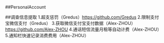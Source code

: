 ##PersonalAccount

##调查信息提取
1.超支惩罚（Gredus）https://github.com/Gredus
2.限制支付宝微信支付（Gredus）
3.获取微信支付宝支付数据（Alex-ZHOU）https://github.com/Alex-ZHOU
4.通话短信流量月租等自动计费（Alex-ZHOU）
5.通知栏快速记录消费费用（Alex-ZHOU）


